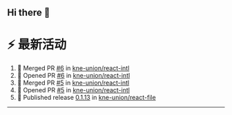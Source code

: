 ## Hi there 👋

<!--

**Here are some ideas to get you started:**

🙋‍♀️ A short introduction - what is your organization all about?
🌈 Contribution guidelines - how can the community get involved?
👩‍💻 Useful resources - where can the community find your docs? Is there anything else the community should know?
🍿 Fun facts - what does your team eat for breakfast?
🧙 Remember, you can do mighty things with the power of [Markdown](https://docs.github.com/github/writing-on-github/getting-started-with-writing-and-formatting-on-github/basic-writing-and-formatting-syntax)
-->


# ⚡ 最新活动

<!--START_SECTION:activity-->
1. 🎉 Merged PR [#6](https://github.com/kne-union/react-intl/pull/6) in [kne-union/react-intl](https://github.com/kne-union/react-intl)
2. 💪 Opened PR [#6](https://github.com/kne-union/react-intl/pull/6) in [kne-union/react-intl](https://github.com/kne-union/react-intl)
3. 🎉 Merged PR [#5](https://github.com/kne-union/react-intl/pull/5) in [kne-union/react-intl](https://github.com/kne-union/react-intl)
4. 💪 Opened PR [#5](https://github.com/kne-union/react-intl/pull/5) in [kne-union/react-intl](https://github.com/kne-union/react-intl)
5. 🚀 Published release [0.1.13](https://github.com/kne-union/react-file/releases/tag/0.1.13) in [kne-union/react-file](https://github.com/kne-union/react-file)
<!--END_SECTION:activity-->

---

